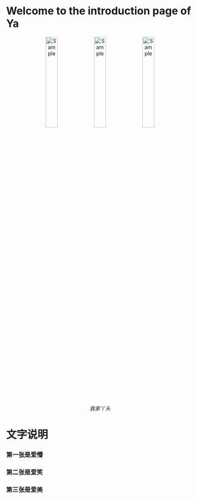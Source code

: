 # Welcome to the introduction page of Ya




<p align="center">
	<img src="https://github.com/yazhou2019/introduction/blob/master/image/cui22.jpeg"  alt="Sample" width="25%" height="25%" > 
	<img src="https://github.com/yazhou2019/introduction/blob/master/image/jiong.png" alt="Sample" width="25%" height="25%" > 
	<img src="https://github.com/yazhou2019/introduction/blob/master/image/cui11.jpeg" alt="Sample" width="25%" height="25%" > 
		
<p align="center">
		<em>我家丫头</em>
	</p>






# 文字说明
### 第一张是爱懵
### 第二张是爱笑
### 第三张是爱美
